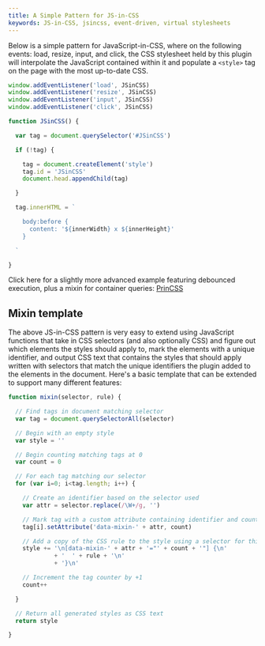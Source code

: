 ```yaml
---
title: A Simple Pattern for JS-in-CSS
keywords: JS-in-CSS, jsincss, event-driven, virtual stylesheets
---
```


Below is a simple pattern for JavaScript-in-CSS, where on the following events: load, resize, input, and click, the CSS stylesheet held by this plugin will interpolate the JavaScript contained within it and populate a `<style>` tag on the page with the most up-to-date CSS.

```javascript
window.addEventListener('load', JSinCSS)
window.addEventListener('resize', JSinCSS)
window.addEventListener('input', JSinCSS)
window.addEventListener('click', JSinCSS)

function JSinCSS() {

  var tag = document.querySelector('#JSinCSS')

  if (!tag) {

    tag = document.createElement('style')
    tag.id = 'JSinCSS'
    document.head.appendChild(tag)

  }

  tag.innerHTML = `

    body:before {
      content: '${innerWidth} x ${innerHeight}'
    }

  `

}
```

Click here for a slightly more advanced example featuring debounced execution, plus a mixin for container queries: [PrinCSS](https://gist.github.com/tomhodgins/1b7ac98825ed31afaae972a1b24bc03b)

## Mixin template

The above JS-in-CSS pattern is very easy to extend using JavaScript functions that take in CSS selectors (and also optionally CSS) and figure out which elements the styles should apply to, mark the elements with a unique identifier, and output CSS text that contains the styles that should apply written with selectors that match the unique identifiers the plugin added to the elements in the document. Here's a basic template that can be extended to support many different features:

```javascript
function mixin(selector, rule) {

  // Find tags in document matching selector
  var tag = document.querySelectorAll(selector)

  // Begin with an empty style
  var style = ''

  // Begin counting matching tags at 0
  var count = 0

  // For each tag matching our selector
  for (var i=0; i<tag.length; i++) {

    // Create an identifier based on the selector used
    var attr = selector.replace(/\W+/g, '')

    // Mark tag with a custom attribute containing identifier and count
    tag[i].setAttribute('data-mixin-' + attr, count)

    // Add a copy of the CSS rule to the style using a selector for this tag's unique attribute
    style += '\n[data-mixin-' + attr + '="' + count + '"] {\n'
             + '  ' + rule + '\n'
             + '}\n'

    // Increment the tag counter by +1
    count++

  }

  // Return all generated styles as CSS text
  return style

}
```